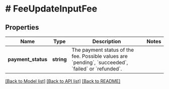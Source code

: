 # # FeeUpdateInputFee

## Properties

Name | Type | Description | Notes
------------ | ------------- | ------------- | -------------
**payment_status** | **string** | The payment status of the fee. Possible values are &#x60;pending&#x60;, &#x60;succeeded&#x60;, &#x60;failed&#x60; or &#x60;refunded&#x60;. |

[[Back to Model list]](../../README.md#models) [[Back to API list]](../../README.md#endpoints) [[Back to README]](../../README.md)

